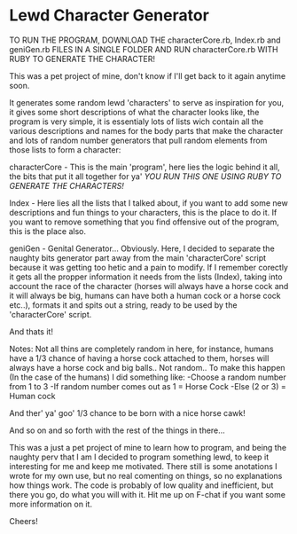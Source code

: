 # Lewd Character Generator


TO RUN THE PROGRAM, DOWNLOAD THE characterCore.rb, Index.rb and geniGen.rb FILES IN A SINGLE
FOLDER AND RUN characterCore.rb WITH RUBY TO GENERATE THE CHARACTER!

This was a pet project of mine, don't know if I'll get back to it again anytime soon.

It generates some random lewd 'characters' to serve as inspiration for you, it gives some
short descriptions of what the character looks like, the program is very simple, it is
essentialy lots of lists wich contain all the various descriptions and names for the body parts
that make the character and lots of random number generators that pull random elements from
those lists to form a character:

characterCore - This is the main 'program', here lies the logic behind it all, the bits
that put it all together for ya' *YOU RUN THIS ONE USING RUBY TO GENERATE THE CHARACTERS!*

Index - Here lies all the lists that I talked about, if you want to add some new descriptions
and fun things to your characters, this is the place to do it. If you want to remove
something that you find offensive out of the program, this is the place also.

geniGen - Genital Generator... Obviously. Here, I decided to separate the naughty bits
generator part away from the main 'characterCore' script because it was getting too hetic
and a pain to modify. If I remember corectly it gets all the propper information it needs from the
lists (Index), taking into account the race of the character (horses will always have a horse cock
and it will always be big, humans can have both a human cock or a horse cock etc..), formats
it and spits out a string, ready to be used by the 'characterCore' script.

And thats it!

Notes: Not all thins are completely random in here, for instance, humans have a 1/3 chance of having
a horse cock attached to them, horses will always have a horse cock and big balls.. Not random..
To make this happen (In the case of the humans) I did something like:
	-Choose a random number from 1 to 3
	-If random number comes out as 1 = Horse Cock
	-Else (2 or 3) = Human cock

And ther' ya' goo' 1/3 chance to be born with a nice horse cawk!

And so on and so forth with the rest of the things in there...

This was a just a pet project of mine to learn how to program, and being the naughty perv that I am
I decided to program something lewd, to keep it interesting for me and keep me motivated. There still is
some anotations I wrote for my own use, but no real comenting on things, so no explanations how
things work. The code is probably of low quality and inefficient, but there you go, do what you will with it.
Hit me up on F-chat if you want some more information on it.

Cheers!